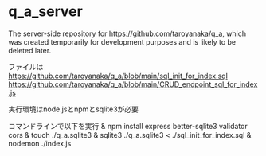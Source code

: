 # q_a_server
The server-side repository for https://github.com/taroyanaka/q_a, which was created temporarily for development purposes and is likely to be deleted later.

ファイルは
https://github.com/taroyanaka/q_a/blob/main/sql_init_for_index.sql
https://github.com/taroyanaka/q_a/blob/main/CRUD_endpoint_sql_for_index.js

実行環境はnode.jsとnpmとsqlite3が必要

コマンドラインで以下を実行
& npm install express better-sqlite3 validator cors
& touch ./q_a.sqlite3
& sqlite3 ./q_a.sqlite3 < ./sql_init_for_index.sql
& nodemon ./index.js